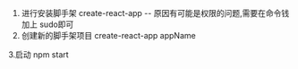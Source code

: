 1. 进行安装脚手架 create-react-app
    -- 原因有可能是权限的问题,需要在命令钱加上 sudo即可
2. 创建新的脚手架项目 create-react-app appName

3.启动  npm start